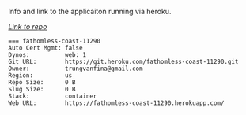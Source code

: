 Info and link to the applicaiton running via heroku.

[*Link to repo*](https://github.com/VANHUUTHANHTRUNG/heroku-docker-ci)

```
=== fathomless-coast-11290
Auto Cert Mgmt: false
Dynos:          web: 1
Git URL:        https://git.heroku.com/fathomless-coast-11290.git
Owner:          trungvanfina@gmail.com
Region:         us
Repo Size:      0 B
Slug Size:      0 B
Stack:          container
Web URL:        https://fathomless-coast-11290.herokuapp.com/

```
